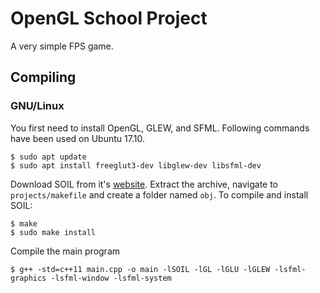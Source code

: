 # OpenGL School Project
A very simple FPS game.

## Compiling
### GNU/Linux
You first need to install OpenGL, GLEW, and SFML. Following commands have been used on Ubuntu 17.10.
```
$ sudo apt update
$ sudo apt install freeglut3-dev libglew-dev libsfml-dev
```
Download SOIL from it's [website](http://www.lonesock.net/soil.html).
Extract the archive, navigate to `projects/makefile` and create a folder named `obj`.
To compile and install SOIL:
```
$ make
$ sudo make install
```
Compile the main program
```
$ g++ -std=c++11 main.cpp -o main -lSOIL -lGL -lGLU -lGLEW -lsfml-graphics -lsfml-window -lsfml-system
```
